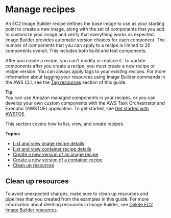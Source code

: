 # Manage recipes<a name="manage-recipes"></a>

An EC2 Image Builder recipe defines the base image to use as your starting point to create a new image, along with the set of components that you add to customize your image and verify that everything works as expected\. Image Builder provides automatic version choices for each component\. The number of components that you can apply to a recipe is limited to 20 components overall\. This includes both build and test components\.

After you create a recipe, you can't modify or replace it\. To update components after you create a recipe, you must create a new recipe or recipe version\. You can always apply tags to your existing recipes\. For more information about tagging your resources using Image Builder commands in the AWS CLI, see the [Tag resources](tag-resources.md) section of this guide\.

**Tip**  
You can use Amazon managed components in your recipes, or you can develop your own custom components with the AWS Task Orchestrator and Executor \(AWSTOE\) application\. To get started, see [Get started with AWSTOE](toe-get-started.md)\.

This section covers how to list, view, and create recipes\.

**Topics**
+ [List and view image recipe details](image-recipe-details.md)
+ [List and view container recipe details](container-recipe-details.md)
+ [Create a new version of an image recipe](create-image-recipes.md)
+ [Create a new version of a container recipe](create-container-recipes.md)
+ [Clean up resources](#recipes-cleanup)

## Clean up resources<a name="recipes-cleanup"></a>

To avoid unexpected charges, make sure to clean up resources and pipelines that you created from the examples in this guide\. For more information about deleting resources in Image Builder, see [Delete EC2 Image Builder resources](delete-resources.md)\.